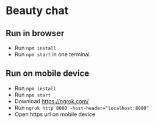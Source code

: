 # Beauty chat

## Run in browser
* Run `npm install`
* Run `npm start` in one terminal


## Run on mobile device
* Run `npm install`
* Run `npm start`
* Download https://ngrok.com/
* Run `ngrok http 8080 -host-header="localhost:8080"`
* Open https url on mobile device
